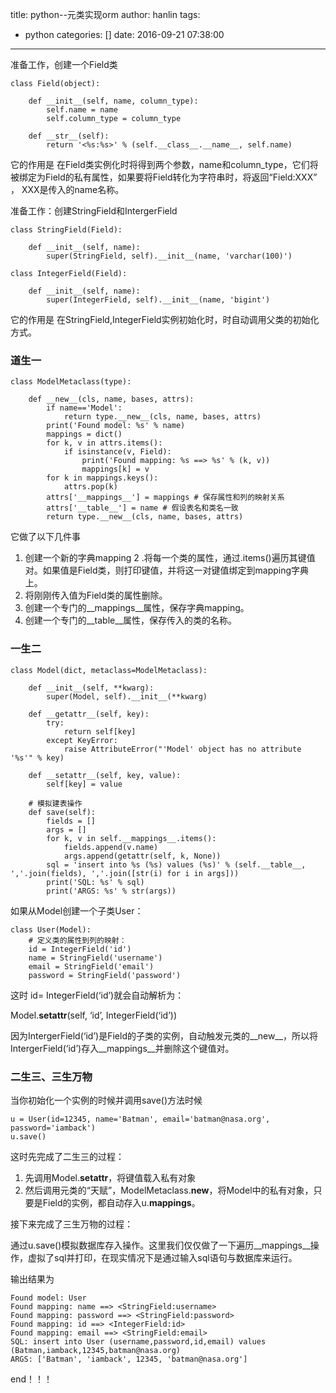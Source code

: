 title: python--元类实现orm
author: hanlin
tags:
  - python
categories: []
date: 2016-09-21 07:38:00
---
准备工作，创建一个Field类
```
class Field(object):
 
    def __init__(self, name, column_type):
        self.name = name
        self.column_type = column_type
 
    def __str__(self):
        return '<%s:%s>' % (self.__class__.__name__, self.name)
```
<!--more-->
它的作用是
在Field类实例化时将得到两个参数，name和column_type，它们将被绑定为Field的私有属性，如果要将Field转化为字符串时，将返回“Field:XXX” ， XXX是传入的name名称。

准备工作：创建StringField和IntergerField
```
class StringField(Field):
 
    def __init__(self, name):
        super(StringField, self).__init__(name, 'varchar(100)')
 
class IntegerField(Field):
 
    def __init__(self, name):
        super(IntegerField, self).__init__(name, 'bigint')
```
它的作用是
在StringField,IntegerField实例初始化时，时自动调用父类的初始化方式。

### 道生一
```
class ModelMetaclass(type):

    def __new__(cls, name, bases, attrs):
        if name=='Model':
            return type.__new__(cls, name, bases, attrs)
        print('Found model: %s' % name)
        mappings = dict()
        for k, v in attrs.items():
            if isinstance(v, Field):
                print('Found mapping: %s ==> %s' % (k, v))
                mappings[k] = v
        for k in mappings.keys():
            attrs.pop(k)
        attrs['__mappings__'] = mappings # 保存属性和列的映射关系
        attrs['__table__'] = name # 假设表名和类名一致
        return type.__new__(cls, name, bases, attrs)
```
它做了以下几件事

1. 创建一个新的字典mapping
2 .将每一个类的属性，通过.items()遍历其键值对。如果值是Field类，则打印键值，并将这一对键值绑定到mapping字典上。
3. 将刚刚传入值为Field类的属性删除。
4. 创建一个专门的__mappings__属性，保存字典mapping。
5. 创建一个专门的__table__属性，保存传入的类的名称。

### 一生二
```
class Model(dict, metaclass=ModelMetaclass):

    def __init__(self, **kwarg):
        super(Model, self).__init__(**kwarg)

    def __getattr__(self, key):
        try:
            return self[key]
        except KeyError:
            raise AttributeError("'Model' object has no attribute '%s'" % key)

    def __setattr__(self, key, value):
        self[key] = value

    # 模拟建表操作
    def save(self):
        fields = []
        args = []
        for k, v in self.__mappings__.items():
            fields.append(v.name)
            args.append(getattr(self, k, None))
        sql = 'insert into %s (%s) values (%s)' % (self.__table__, ','.join(fields), ','.join([str(i) for i in args]))
        print('SQL: %s' % sql)
        print('ARGS: %s' % str(args))
```
如果从Model创建一个子类User：
```
class User(Model):
    # 定义类的属性到列的映射：
    id = IntegerField('id')
    name = StringField('username')
    email = StringField('email')
    password = StringField('password')
```
这时
id= IntegerField(‘id’)就会自动解析为：

Model.__setattr__(self, ‘id’, IntegerField(‘id’))

因为IntergerField(‘id’)是Field的子类的实例，自动触发元类的__new__，所以将IntergerField(‘id’)存入__mappings__并删除这个键值对。
### 二生三、三生万物
当你初始化一个实例的时候并调用save()方法时候
```
u = User(id=12345, name='Batman', email='batman@nasa.org', password='iamback')
u.save()
```
这时先完成了二生三的过程：

1. 先调用Model.__setattr__，将键值载入私有对象
2. 然后调用元类的“天赋”，ModelMetaclass.__new__，将Model中的私有对象，只要是Field的实例，都自动存入u.__mappings__。

接下来完成了三生万物的过程：

通过u.save()模拟数据库存入操作。这里我们仅仅做了一下遍历__mappings__操作，虚拟了sql并打印，在现实情况下是通过输入sql语句与数据库来运行。

输出结果为
```
Found model: User
Found mapping: name ==> <StringField:username>
Found mapping: password ==> <StringField:password>
Found mapping: id ==> <IntegerField:id>
Found mapping: email ==> <StringField:email>
SQL: insert into User (username,password,id,email) values (Batman,iamback,12345,batman@nasa.org)
ARGS: ['Batman', 'iamback', 12345, 'batman@nasa.org']
```
end！！！
